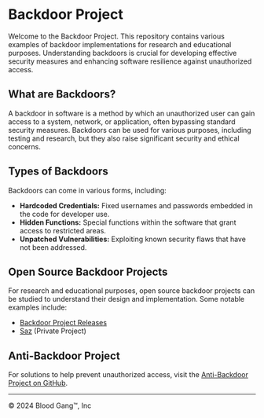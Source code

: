 # Backdoor Project

Welcome to the Backdoor Project. This repository contains various examples of backdoor implementations for research and educational purposes. Understanding backdoors is crucial for developing effective security measures and enhancing software resilience against unauthorized access.

## What are Backdoors?

A backdoor in software is a method by which an unauthorized user can gain access to a system, network, or application, often bypassing standard security measures. Backdoors can be used for various purposes, including testing and research, but they also raise significant security and ethical concerns.

## Types of Backdoors

Backdoors can come in various forms, including:

- **Hardcoded Credentials:** Fixed usernames and passwords embedded in the code for developer use.
- **Hidden Functions:** Special functions within the software that grant access to restricted areas.
- **Unpatched Vulnerabilities:** Exploiting known security flaws that have not been addressed.

## Open Source Backdoor Projects

For research and educational purposes, open source backdoor projects can be studied to understand their design and implementation. Some notable examples include:

- [Backdoor Project Releases](https://github.com/Blood-Gang-Inc/backdoor/releases)
- [Saz](https://github.com/Blood-Gang-Inc/sa-zserverside) (Private Project)

## Anti-Backdoor Project

For solutions to help prevent unauthorized access, visit the [Anti-Backdoor Project on GitHub](https://github.com/Blood-Gang-Inc/Anti-Backdoor).

---

&copy; 2024 Blood Gang™️, Inc
